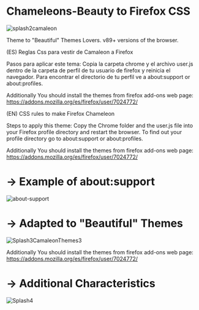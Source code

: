 # Chameleons-Beauty to Firefox CSS

![splash2camaleon](https://user-images.githubusercontent.com/22057609/122129098-3aaf8980-cdfb-11eb-8c1c-b29d32225a90.jpg)

Theme to "Beautiful" Themes Lovers. v89+ versions of the browser.

(ES) Reglas Css para vestir de Camaleon a Firefox

Pasos para aplicar este tema: Copia la carpeta chrome y el archivo user.js dentro de la carpeta de perfil de tu usuario de firefox y reinicia el navegador. Para encontrar el directorio de tu perfil ve a about:support or about:profiles.

Additionally You should install the themes from firefox add-ons web page: https://addons.mozilla.org/es/firefox/user/7024772/

(EN) CSS rules to make Firefox Chameleon

Steps to apply this theme: Copy the Chrome folder and the user.js file into your Firefox profile directory and restart the browser. To find out your profile directory go to about:support or about:profiles.

Additionally You should install the themes from firefox add-ons web page: https://addons.mozilla.org/es/firefox/user/7024772/

# -> Example of about:support
![about-support](https://user-images.githubusercontent.com/22057609/120349392-b372f980-c2c3-11eb-904d-b088168fd849.png)

# -> Adapted to "Beautiful" Themes

![Splash3CamaleonThemes3](https://user-images.githubusercontent.com/22057609/122129403-a85bb580-cdfb-11eb-8699-aaba1ff4d1e4.jpg)

Additionally You should install the themes from firefox add-ons web page: https://addons.mozilla.org/es/firefox/user/7024772/

# -> Additional Characteristics

![Splash4](https://user-images.githubusercontent.com/22057609/122129496-c88b7480-cdfb-11eb-8cfe-9c5e3344fcfb.jpg)
